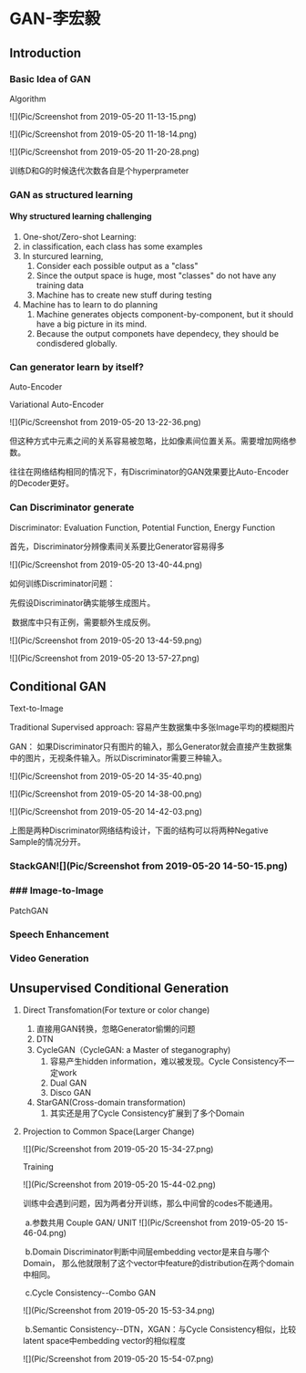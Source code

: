 # GAN-李宏毅

## Introduction

### Basic Idea of GAN

Algorithm

![](Pic/Screenshot from 2019-05-20 11-13-15.png)

![](Pic/Screenshot from 2019-05-20 11-18-14.png)

![](Pic/Screenshot from 2019-05-20 11-20-28.png)

训练D和G的时候迭代次数各自是个hyperprameter

### GAN as structured learning

#### Why structured learning challenging

1.  One-shot/Zero-shot Learning:
   1. in classification, each class has some examples
   2. In sturcured learning,
      1. Consider each possible output as a "class"
      2. Since the output space is huge, most "classes" do not have any training data
      3. Machine has to create new stuff during testing
2. Machine has to learn to do planning
   1. Machine generates objects component-by-component, but it should have a big picture in its mind.
   2. Because the output componets have dependecy, they should be condisdered globally.

### Can generator learn by itself?

Auto-Encoder

Variational Auto-Encoder

![](Pic/Screenshot from 2019-05-20 13-22-36.png)

但这种方式中元素之间的关系容易被忽略，比如像素间位置关系。需要增加网络参数。

往往在网络结构相同的情况下，有Discriminator的GAN效果要比Auto-Encoder的Decoder更好。

### Can Discriminator generate

Discriminator: Evaluation Function, Potential Function, Energy Function

首先，Discriminator分辨像素间关系要比Generator容易得多

![](Pic/Screenshot from 2019-05-20 13-40-44.png)

如何训练Discriminator问题：

先假设Discriminator确实能够生成图片。 

​	数据库中只有正例，需要额外生成反例。

![](Pic/Screenshot from 2019-05-20 13-44-59.png)

![](Pic/Screenshot from 2019-05-20 13-57-27.png)

 

## Conditional GAN

Text-to-Image

Traditional Supervised approach: 容易产生数据集中多张Image平均的模糊图片

GAN：
	如果Discriminator只有图片的输入，那么Generator就会直接产生数据集中的图片，无视条件输入。所以Discriminator需要三种输入。

![](Pic/Screenshot from 2019-05-20 14-35-40.png)

![](Pic/Screenshot from 2019-05-20 14-38-00.png)

![](Pic/Screenshot from 2019-05-20 14-42-03.png)

上图是两种Discriminator网络结构设计，下面的结构可以将两种Negative Sample的情况分开。

### StackGAN![](Pic/Screenshot from 2019-05-20 14-50-15.png)

### ### Image-to-Image

PatchGAN

### Speech Enhancement

### Video Generation

## Unsupervised Conditional Generation

1. Direct Transfomation(For texture or color change)

   1. 直接用GAN转换，忽略Generator偷懒的问题
   2. DTN
   3. CycleGAN（CycleGAN: a Master of steganography)
      1. 容易产生hidden information，难以被发现。Cycle Consistency不一定work
      2. Dual GAN
      3. Disco GAN
   4. StarGAN(Cross-domain transformation)
      1. 其实还是用了Cycle Consistency扩展到了多个Domain

2. Projection to Common Space(Larger Change)

   ![](Pic/Screenshot from 2019-05-20 15-34-27.png)

   Training

   ![](Pic/Screenshot from 2019-05-20 15-44-02.png)

   训练中会遇到问题，因为两者分开训练，那么中间曾的codes不能通用。

   ​	a.参数共用 Couple GAN/ UNIT	![](Pic/Screenshot from 2019-05-20 15-46-04.png)

   ​	b.Domain Discriminator判断中间层embedding vector是来自与哪个Domain， 那么他就限制了这个vector中feature的distribution在两个domain中相同。

   ​	c.Cycle Consistency--Combo GAN

   ![](Pic/Screenshot from 2019-05-20 15-53-34.png)

   ​	b.Semantic Consistency--DTN，XGAN：与Cycle Consistency相似，比较latent space中embedding vector的相似程度

   ![](Pic/Screenshot from 2019-05-20 15-54-07.png)

